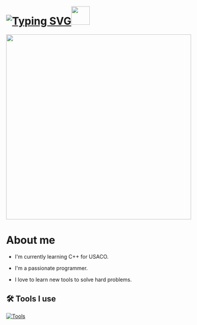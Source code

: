 # [![Typing SVG](https://readme-typing-svg.demolab.com?font=Fira+Code&size=40&pause=1000&color=0017F7&vCenter=true&random=false&width=435&lines=Hello+developers)](https://git.io/typing-svg)<img src="https://raw.githubusercontent.com/MartinHeinz/MartinHeinz/master/wave.gif" width="50" height="50"/>

<img align="top" src="https://th.bing.com/th/id/OIG.f8oOsiruLzb2RzSeSx1P?pid=ImgGn" width="500" height="500" />

# About me

- I'm currently learning C++ for USACO.

- I'm a passionate programmer.

- I love to learn new tools to solve hard problems.

## 🛠 Tools I use
[![Tools](https://skillicons.dev/icons?i=blender,cpp,discord,bots,github,git,html,py,vscode&theme=light)](https://skillicons.dev)
